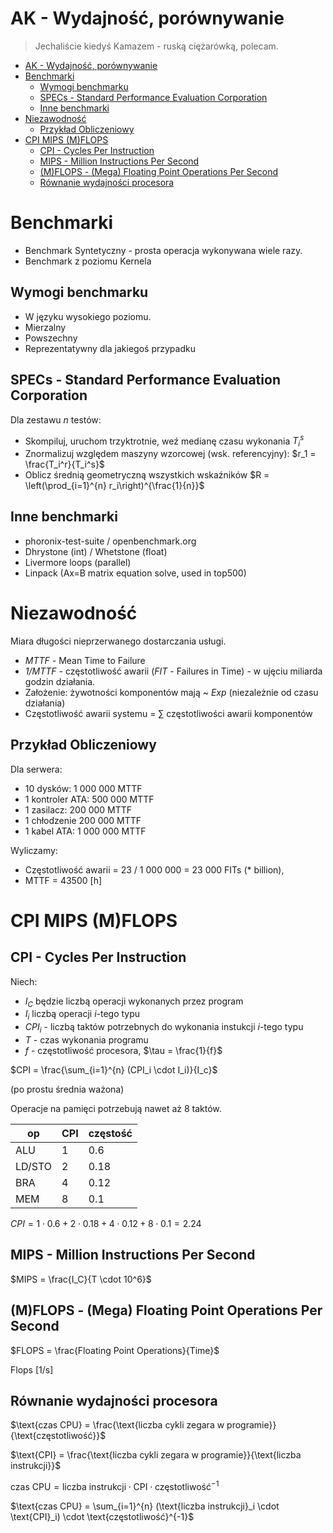 # AK - Wydajność, porównywanie

> Jechaliście kiedyś Kamazem - ruską ciężarówką, polecam.

- [AK - Wydajność, porównywanie](#ak---wydajność-porównywanie)
- [Benchmarki](#benchmarki)
  - [Wymogi benchmarku](#wymogi-benchmarku)
  - [SPECs - Standard Performance Evaluation Corporation](#specs---standard-performance-evaluation-corporation)
  - [Inne benchmarki](#inne-benchmarki)
- [Niezawodność](#niezawodność)
  - [Przykład Obliczeniowy](#przykład-obliczeniowy)
- [CPI MIPS (M)FLOPS](#cpi-mips-mflops)
  - [CPI - Cycles Per Instruction](#cpi---cycles-per-instruction)
  - [MIPS - Million Instructions Per Second](#mips---million-instructions-per-second)
  - [(M)FLOPS - (Mega) Floating Point Operations Per Second](#mflops---mega-floating-point-operations-per-second)
  - [Równanie wydajności procesora](#równanie-wydajności-procesora)

# Benchmarki

- Benchmark Syntetyczny - prosta operacja wykonywana wiele razy.
- Benchmark z poziomu Kernela

## Wymogi benchmarku

- W języku wysokiego poziomu.
- Mierzalny
- Powszechny
- Reprezentatywny dla jakiegoś przypadku

## SPECs - Standard Performance Evaluation Corporation

Dla zestawu $n$ testów:

- Skompiluj, uruchom trzyktrotnie, weź medianę czasu wykonania $T_i^s$
- Znormalizuj względem maszyny wzorcowej (wsk. referencyjny): $r_1 = \frac{T_i^r}{T_i^s}$
- Oblicz średnią geometryczną wszystkich wskaźników $R = \left(\prod_{i=1}^{n} r_i\right)^{\frac{1}{n}}$

## Inne benchmarki

- phoronix-test-suite / openbenchmark.org
- Dhrystone (int) / Whetstone (float)
- Livermore loops (parallel)
- Linpack (Ax=B matrix equation solve, used in top500)

# Niezawodność

Miara długości nieprzerwanego dostarczania usługi.

- _MTTF_ - Mean Time to Failure
- _1/MTTF_ - częstotliwość awarii (_FIT_ - Failures in Time) - w ujęciu miliarda godzin działania.
- Założenie: żywotności komponentów mają ~ _Exp_ (niezależnie od czasu działania)
- Częstotliwość awarii systemu = $\sum$ częstotliwości awarii komponentów

## Przykład Obliczeniowy

Dla serwera:

- 10 dysków: 1 000 000 MTTF
- 1 kontroler ATA: 500 000 MTTF
- 1 zasilacz: 200 000 MTTF
- 1 chłodzenie 200 000 MTTF
- 1 kabel ATA: 1 000 000 MTTF

Wyliczamy:

- Częstotliwość awarii = 23 / 1 000 000 = 23 000 FITs (\* billion),
- MTTF = 43500 [h]

# CPI MIPS (M)FLOPS

## CPI - Cycles Per Instruction

Niech:

- $I_C$ będzie liczbą operacji wykonanych przez program
- $I_i$ liczbą operacji $i$-tego typu
- $CPI_i$ - liczbą taktów potrzebnych do wykonania instukcji $i$-tego typu
- $T$ - czas wykonania programu
- $f$ - częstotliwość procesora, $\tau = \frac{1}{f}$

$CPI = \frac{\sum_{i=1}^{n} (CPI_i \cdot I_i)}{I_c}$

(po prostu średnia ważona)

Operacje na pamięci potrzebują nawet aż 8 taktów.

| op     | CPI | częstość |
| ------ | --- | -------- |
| ALU    | 1   | 0.6      |
| LD/STO | 2   | 0.18     |
| BRA    | 4   | 0.12     |
| MEM    | 8   | 0.1      |

$CPI = 1\cdot 0.6 + 2\cdot 0.18 + 4\cdot 0.12 + 8 \cdot 0.1 = 2.24$

## MIPS - Million Instructions Per Second

$MIPS = \frac{I_C}{T \cdot 10^6}$

## (M)FLOPS - (Mega) Floating Point Operations Per Second

$FLOPS = \frac{Floating Point Operations}{Time}$

Flops [1/s]

## Równanie wydajności procesora

$\text{czas CPU} = \frac{\text{liczba cykli zegara w programie}}{\text{częstotliwość}}$

$\text{CPI} = \frac{\text{liczba cykli zegara w programie}}{\text{liczba instrukcji}}$

$\text{czas CPU} = \text{liczba instrukcji}\cdot{\text{CPI}}\cdot{\text{częstotliwość}^{-1}}$

$\text{czas CPU} = \sum_{i=1}^{n} (\text{liczba instrukcji}_i \cdot \text{CPI}_i) \cdot \text{częstotliwość}^{-1}$
